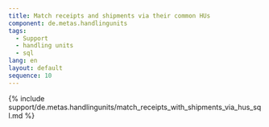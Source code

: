 ```yaml
---
title: Match receipts and shipments via their common HUs
component: de.metas.handlingunits
tags: 
  - Support
  - handling units
  - sql
lang: en
layout: default
sequence: 10
---
```


{% include support/de.metas.handlingunits/match_receipts_with_shipments_via_hus_sql.md %}

